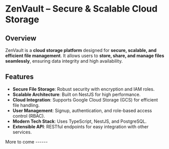 # ZenVault – Secure & Scalable Cloud Storage

## Overview
ZenVault is a **cloud storage platform** designed for **secure, scalable, and efficient file management**. It allows users to **store, share, and manage files seamlessly**, ensuring data integrity and high availability.

## Features
- **Secure File Storage**: Robust security with encryption and IAM roles.
- **Scalable Architecture**: Built on NestJS for high performance.
- **Cloud Integration**: Supports Google Cloud Storage (GCS) for efficient file handling.
- **User Management**: Signup, authentication, and role-based access control (RBAC).
- **Modern Tech Stack**: Uses TypeScript, NestJS, and PostgreSQL.
- **Extensible API**: RESTful endpoints for easy integration with other services.



More to come ------
